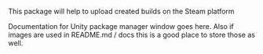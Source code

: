 This package will help to upload created builds on the Steam platform

Documentation for Unity package manager window goes here.
Also if images are used in README.md / docs this is a good place to store those as well.

